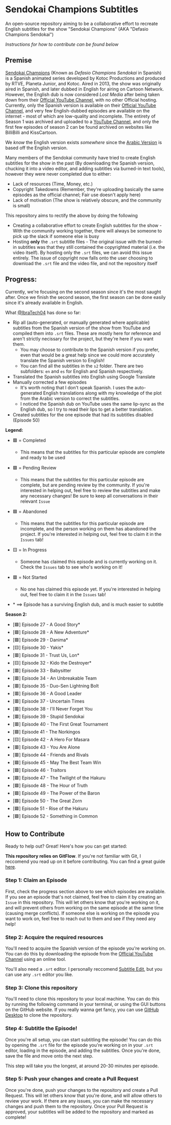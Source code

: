 # Sendokai Champions Subtitles 
An open-source repository aiming to be a collaborative effort to recreate English subtitles for the show "Sendokai Champions" (AKA "Defasio Champions Sendokai")

*Instructions for how to contribute can be found below*

## Premise 
[Sendokai Champions](http://www.sendokaichampions.com/) (Known as *Defasio Champions Sendokai* in Spanish) is a Spanish animated series developed by Kotoc Productions and produced by RTVE, Planeta Junior, and Kotoc. Aired in 2013, the show was originally aired in Spanish, and later dubbed in English for airing on Cartoon Network. However, the English dub is now considered *Lost Media* after being taken down from their [Official YouTube Channel](https://www.youtube.com/@SendokaiChampionsEnglish), with no other Official hosting. Currently, only the Spanish version is available on their [Official YouTube Channel](https://www.youtube.com/@SendokaiChampions), and very few English-dubbed episodes are available on the internet - most of which are low-quality and incomplete. The entirety of Season 1 was archived and uploaded to a [YouTube Channel](https://www.youtube.com/@sendokaichampions7678), and only the first few episodes of season 2 can be found archived on websites like BilliBilli and KissCartoon.

We *know* the English version exists *somewhere* since the [Arabic Version](https://www.arabic-toons.com/m7arbi-sendokai-1434722187-11112.html#sets) is based off the English version. 

Many members of the Sendokai community have tried to create English subtitles for the show in the past (By downloading the Spanish version, chucking it into a video editor, and adding subtitles via burned-in text tools), however they were never completed due to either:
- Lack of resources (Time, Money, etc.)
- Copyright Takedowns (Remember, they're uploading basically the same episodes as the official channel; Fair use doesn't apply here)
- Lack of motivation (The show is relatively obscure, and the community is small)

This repository aims to rectify the above by doing the following

- Creating a collaborative effort to create English subtitles for the show - With the community working together, there will always be someone to pick up the slack if someone else is busy
- Hosting **only** the `.srt` subtitle files - The original issue with the burned-in subtitles was that they still contained the copyrighted material (i.e. the video itself). By hosting only the `.srt` files, we can avoid this issue entirely. The issue of copyright now falls onto the user choosing to download the `.srt` file and the video file, and not the repository itself

## Progress:
Currently, we're focusing on the second season since it's the most saught after. Once we finish the second season, the first season can be done easily since it's already available in English.

What [@IbraTech04](https://github.com/IbraTech04) has done so far:
- Rip all (auto-generated, or manually generated where applicable) subtitles from the Spanish version of the show from YouTube and compiled them into `.srt` files. These are mostly here for reference and aren't strictly necissary for the project, but they're here if you want them. 
    - You may choose to contribute to the Spanish version if you prefer, even that would be a great help since we could more accurately translate the Spanish version to English! 
    - You can find all the subtitles in the `s2` folder. There are two subfolders: `en` and `es` for English and Spanish respectively.
- Translated the Spanish subtitles into English using Google Translate 
- Manually corrected a few episodes
    - It's worth noting that I don't speak Spanish. I uses the auto-generated English translations along with my knowledge of the plot from the Arabic version to correct the subtitles. 
    - I noticed the Spanish dub on YouTube uses the same lip-sync as the English dub, so I try to read their lips to get a better translation.
- Created subtitles for the one episode that had its subtitles disabled (Episode 50)

**Legend:**
- 🟩 = Completed
    - This means that the subtitles for this particular episode are complete and ready to be used
- 🟪 = Pending Review
    - This means that the subtitles for this particular episode are complete, but are pending review by the community. If you're interested in helping out, feel free to review the subtitles and make any necessary changes! Be sure to keep all conversations in their relevant `Issue`
- 🟦 = Abandoned
    - This means that the subtitles for this particular episode are incomplete, and the person working on them has abandoned the project. If you're interested in helping out, feel free to claim it in the `Issues` tab!
- 🟨 = In Progress
    - Someone has claimed this episode and is currently working on it. Check the `Issues` tab to see who's working on it!
- 🟥 = Not Started
    - No one has claimed this episode yet. If you're interested in helping out, feel free to claim it in the `Issues` tab!

- \* $\implies$ Episode has a surviving English dub, and is much easier to subtitle


**Season 2:**
- [🟩] Episode 27 - A Good Story*
- [🟩] Episode 28 - A New Adventure* 
- [🟩] Episode 29 - Danima*
- [🟨] Episode 30 - Yakis*
- [🟥] Episode 31 - Trust Us, Lon*
- [🟨] Episode 32 - Kido the Destroyer*
- [🟥] Episode 33 - Babysitter 
- [🟥] Episode 34 - An Unbreakable Team 
- [🟥] Episode 35 - Duo-Sen Lightning Bolt 
- [🟥] Episode 36 - A Good Leader 
- [🟥] Episode 37 - Uncertain Times 
- [🟥] Episode 38 - I'll Never Forget You 
- [🟥] Episode 39 - Stupid Sendokai 
- [🟥] Episode 40 - The First Great Tournament 
- [🟪] Episode 41 - The Norkingos 
- [🟨] Episode 42 - A Hero For Masara 
- [🟥] Episode 43 - You Are Alone 
- [🟥] Episode 44 - Friends and Rivals 
- [🟪] Episode 45 - May The Best Team Win 
- [🟪] Episode 46 - Traitors 
- [🟪] Episode 47 - The Twilight of the Hakuru 
- [🟪] Episode 48 - The Hour of Truth 
- [🟪] Episode 49 - The Power of the Baron 
- [🟪] Episode 50 - The Great Zorn 
- [🟪] Episode 51 - Rise of the Hakuru 
- [🟪] Episode 52 - Something in Common


## How to Contribute
Ready to help out? Great! Here's how you can get started:

**This repository relies on GitFlow**. If you're not familiar with Git, I reccomend you read up on it before contributing. You can find a great guide [here](https://www.atlassian.com/git/tutorials/comparing-workflows/gitflow-workflow).

### Step 1: Claim an Episode
First, check the progress section above to see which episodes are available. If you see an episode that's not claimed, feel free to claim it by creating an `Issue` in this repository. This will let others know that you're working on it, and will prevent others from working on the same episode at the same time (causing merge conflicts). If someone else is working on the episode you want to work on, feel free to reach out to them and see if they need any help!

### Step 2: Acquire the required resources
You'll need to acquire the Spanish version of the episode you're working on. You can do this by downloading the episode from the [Official YouTube Channel](https://www.youtube.com/@SendokaiChampions) using an online tool. 

You'll also need a `.srt` editor. I personally reccomend [Subtitle Edit](https://www.nikse.dk/subtitleedit/), but you can use any `.srt` editor you like.

### Step 3: Clone this repository
You'll need to clone this repository to your local machine. You can do this by running the following command in your terminal, or using the GUI buttons on the GitHub website. If you really wanna get fancy, you can use [GitHub Desktop](https://desktop.github.com/) to clone the repository.

### Step 4: Subtitle the Episode! 
Once you're all setup, you can start subtitling the episode! You can do this by opening the `.srt` file for the episode you're working on in your `.srt` editor, loading in the episode, and adding the subtitles. Once you're done, save the file and move onto the next step.

This step will take you the longest, at around 20-30 minutes per episode.

### Step 5: Push your changes and create a Pull Request
Once you're done, push your changes to the repository and create a Pull Request. This will let others know that you're done, and will allow others to review your work. If there are any issues, you can make the necessary changes and push them to the repository. Once your Pull Request is approved, your subtitles will be added to the repository and marked as complete!
